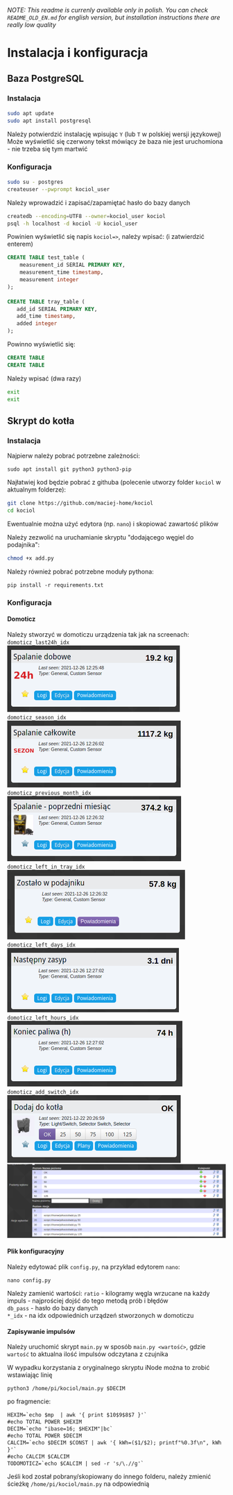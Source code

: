 *NOTE: This readme is currenly available only in polish. You can check `README_OLD_EN.md` for english version, but installation instructions there are really low quality*

# Instalacja i konfiguracja
## Baza PostgreSQL
### Instalacja
```bash
sudo apt update
sudo apt install postgresql
```
Należy potwierdzić instalację wpisując `Y` (lub `T` w polskiej wersji językowej)  
Może wyświetlić się czerwony tekst mówiący że baza nie jest uruchomiona - nie trzeba się tym martwić
### Konfiguracja
```bash
sudo su - postgres
createuser --pwprompt kociol_user
```
Należy wprowadzić i zapisać/zapamiętać hasło do bazy danych
```bash
createdb --encoding=UTF8 --owner=kociol_user kociol
psql -h localhost -d kociol -U kociol_user
```
Powinien wyświetlić się napis `kociol=>`, należy wpisać: (i zatwierdzić enterem)
```sql
CREATE TABLE test_table (
	measurement_id SERIAL PRIMARY KEY,
	measurement_time timestamp,
	measurement integer
);

CREATE TABLE tray_table (
   add_id SERIAL PRIMARY KEY,
   add_time timestamp,
   added integer
);
```
Powinno wyświetlić się:
```sql
CREATE TABLE
CREATE TABLE
```
Należy wpisać (dwa razy)
```bash
exit
exit
```

## Skrypt do kotła
### Instalacja
Najpierw należy pobrać potrzebne zależności:
```
sudo apt install git python3 python3-pip
```

Najłatwiej kod będzie pobrać z githuba (polecenie utworzy folder `kociol` w aktualnym folderze):
```bash
git clone https://github.com/maciej-home/kociol
cd kociol
```
Ewentualnie można użyć edytora (np. `nano`) i skopiować zawartość plików

Należy zezwolić na uruchamianie skryptu "dodającego węgiel do podajnika":
```bash
chmod +x add.py
```

Należy również pobrać potrzebne moduły pythona:
```
pip install -r requirements.txt
```

### Konfiguracja

#### Domoticz
Należy stworzyć w domoticzu urządzenia tak jak na screenach:
`domoticz_last24h_idx`  
![](img/domoticz_last24h.png)  
`domoticz_season_idx`  
![](img/domoticz_season.png)  
`domoticz_previous_month_idx`  
![](img/domoticz_previous_month.png)  
`domoticz_left_in_tray_idx`  
![](img/domoticz_left_in_tray.png)  
`domoticz_left_days_idx`  
![](img/domoticz_left_days.png)  
`domoticz_left_hours_idx`  
![](img/domoticz_left_hours.png)  
`domoticz_add_switch_idx`  
![](img/domoticz_add_switch.png)  
![](img/domoticz_add_switch_config.png)  

#### Plik konfiguracyjny

Należy edytować plik `config.py`, na przykład edytorem `nano`:
```
nano config.py
```
Należy zamienić wartości:
`ratio` - kilogramy węgla wrzucane na każdy impuls - najprościej dojść do tego metodą prób i błędów  
`db_pass` - hasło do bazy danych  
`*_idx` - na idx odpowiednich urządzeń stworzonych w domoticzu

#### Zapisywanie impulsów
Należy uruchomić skrypt `main.py` w sposób `main.py <wartość>`, gdzie `wartość` to aktualna ilość impulsów odczytana z czujnika  

W wypadku korzystania z oryginalnego skryptu iNode można to zrobić wstawiając linię
```
python3 /home/pi/kociol/main.py $DECIM
```
po fragmencie:
```
HEXIM=`echo $mp  | awk '{ print $10$9$8$7 }'`
#echo TOTAL POWER $HEXIM
DECIM=`echo "ibase=16; $HEXIM"|bc`
#echo TOTAL POWER $DECIM
CALCIM=`echo $DECIM $CONST | awk '{ kWh=($1/$2); printf"%0.3f\n", kWh  }'`
#echo CALCIM $CALCIM
TODOMOTICZ=`echo $CALCIM | sed -r 's/\.//g'`
```
Jeśli kod został pobrany/skopiowany do innego folderu, należy zmienić ścieżkę `/home/pi/kociol/main.py` na odpowiednią
